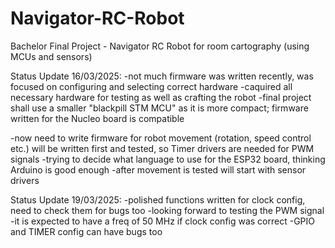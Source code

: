 # Navigator-RC-Robot
Bachelor Final Project - Navigator RC Robot for room cartography (using MCUs and sensors)

Status Update 16/03/2025:
-not much firmware was written recently, was focused on configuring and selecting correct hardware
-caquired all necessary hardware for testing as well as crafting the robot
-final project shall use a smaller "blackpill STM MCU" as it is more compact; firmware written for the Nucleo board is compatible

-now need to write firmware for robot movement (rotation, speed control etc.) will be written first and tested, so Timer drivers are needed for PWM signals
-trying to decide what language to use for the ESP32 board, thinking Arduino is good enough
-after movement is tested will start with sensor drivers

Status Update 19/03/2025:
-polished functions written for clock config, need to check them for bugs too
-looking forward to testing the PWM signal 
-it is expected to have a freq of 50 MHz if clock config was correct
-GPIO and TIMER config can have bugs too


